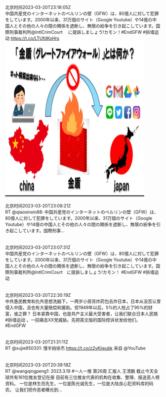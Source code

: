 北京时间2023-03-20T23:18:05Z<br>中国共産党のインターネットのベルリンの壁（GFW）は、80億人に対して犯罪をしています。2000年以来、31万個のサイト（Google Youtube）や14億の中国人とその他の人々の間の関係を遮断し、無限の紛争を引き起こしています。国際刑事裁判所@IntlCrimCourt
　に提訴しましょう!カモン！#EndGFW #拆墙运动 https://t.co/LTUfdKoHrs<br><img src='/temp/image/2023/w-Month-3/1637835909835157510_0.jpg' width='450' height='500'><br><br>北京时间2023-03-20T23:08:21Z<br>RT @qiaoxinxin88: 中国共産党のインターネットのベルリンの壁（GFW）は、80億人に対して犯罪をしています。2000年以来、31万個のサイト（Google Youtube）や14億の中国人とその他の人々の間の関係を遮断し、無限の紛争を引き起こしています。国際刑事…<br><br><br>北京时间2023-03-20T23:07:31Z<br>中国共産党のインターネットのベルリンの壁（GFW）は、80億人に対して犯罪をしています。2000年以来、31万個のサイト（Google Youtube）や14億の中国人とその他の人々の間の関係を遮断し、無限の紛争を引き起こしています。国際刑事裁判所@IntlCrimCourt　に提訴しましょう!カモン！
#EndGFW #拆墙运动<br><br><br>北京时间2023-03-20T22:30:19Z<br>中共愚民教育和仇外思想洗脑下，一两岁小孩背炸药包去炸日本，日本从没否认曾侵入中国，且也有大量赔偿和援助。但1949年以后，5%的人抢占了95%的财富，谁之罪？
日本紧靠中国，也是共产主义最大受害者，让我们联合日本人民搞 #拆墙运动
，一招痛击XX党威胁。先把英文版的国际控诉状发给他们。#EndGFW<br><br><br>北京时间2023-03-20T21:31:11Z<br>RT @xujie950331: 慢半拍徐杰 https://t.co/z2yKjieubk 来自 @YouTube<br><br><br>北京时间2023-03-20T20:39:18Z<br>RT @wangqingpeng1: 2023.3.19 #一人一推 第26周 汇报人 王清鹏
截止今天全球共有161位推友登记在册
目前有三位推友代表的机构在收集、整理、报送恶人榜资料。
一位是林生亮先生，一位是陈光诚先生，一位是大陆良心犯资料库的码农。
让我们把作恶者曝光到…<br><br><br>